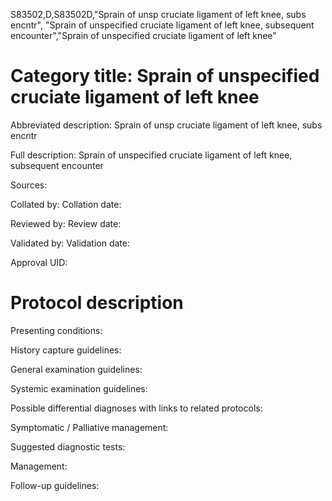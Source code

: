 S83502,D,S83502D,"Sprain of unsp cruciate ligament of left knee, subs encntr", "Sprain of unspecified cruciate ligament of left knee, subsequent encounter","Sprain of unspecified cruciate ligament of left knee"
# Category title: Sprain of unspecified cruciate ligament of left knee

Abbreviated description: Sprain of unsp cruciate ligament of left knee, subs encntr

Full description: Sprain of unspecified cruciate ligament of left knee, subsequent encounter

Sources:

Collated by:
Collation date:

Reviewed by:
Review date:

Validated by:
Validation date:

Approval UID:

# Protocol description

Presenting conditions:

History capture guidelines:

General examination guidelines:

Systemic examination guidelines:

Possible differential diagnoses with links to related protocols:

Symptomatic / Palliative management:

Suggested diagnostic tests:

Management:

Follow-up guidelines:
